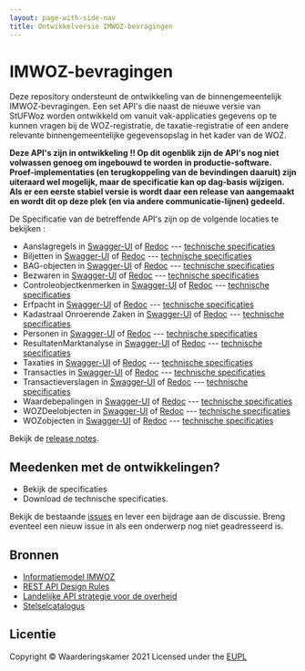 ```yaml
---
layout: page-with-side-nav
title: Ontwikkelversie IMWOZ-bevragingen
---
```


# IMWOZ-bevragingen

Deze repository ondersteunt de ontwikkeling van de binnengemeentelijk IMWOZ-bevragingen.
Een set API's die naast de nieuwe versie van StUFWoz worden ontwikkeld om vanuit vak-applicaties gegevens op te kunnen vragen bij de WOZ-registratie, de taxatie-registratie of een andere relevante binnengemeentelijke gegevensopslag in het kader van de WOZ.

**Deze API's zijn in ontwikkeling !! Op dit ogenblik zijn de API's nog niet volwassen genoeg om ingebouwd te worden in productie-software.**
**Proef-implementaties (en terugkoppeling van de bevindingen daaruit) zijn uiteraard wel mogelijk, maar de specificatie kan op dag-basis wijzigen.**
**Als er een eerste stabiel versie is wordt daar een release van aangemaakt en wordt dit op deze plek (en via andere communicatie-lijnen) gedeeld.**

De Specificatie van de betreffende API's zijn op de volgende locaties te bekijken :
 - Aanslagregels in [Swagger-UI](./ASL-swagger-ui) of [Redoc](./ASL-redoc) --- [technische specificaties](https://github.com/VNG-Realisatie/IMWOZ-bevragingen/tree/main/specificatie/ASL/openapi.yaml)
 - Biljetten in [Swagger-UI](./BLJ-swagger-ui) of [Redoc](./BLJ-redoc) --- [technische specificaties](https://github.com/VNG-Realisatie/IMWOZ-bevragingen/tree/main/specificatie/BLJ/openapi.yaml)
 - BAG-objecten in [Swagger-UI](./BAG-swagger-ui) of [Redoc](./BAG-redoc) --- [technische specificaties](https://github.com/VNG-Realisatie/IMWOZ-bevragingen/tree/main/specificatie/BAG/openapi.yaml)
 - Bezwaren in [Swagger-UI](./BZW-swagger-ui) of [Redoc](./ZWG-redoc) --- [technische specificaties](https://github.com/VNG-Realisatie/IMWOZ-bevragingen/tree/main/specificatie/BZW/openapi.yaml)
 - Controleobjectkenmerken in [Swagger-UI](./CTL-swagger-ui) of [Redoc](./CTL-redoc) --- [technische specificaties](https://github.com/VNG-Realisatie/IMWOZ-bevragingen/tree/main/specificatie/CTL/openapi.yaml)
 - Erfpacht in [Swagger-UI](./Erfpacht-swagger-ui) of [Redoc](./Erfpacht-redoc) --- [technische specificaties](https://github.com/VNG-Realisatie/IMWOZ-bevragingen/tree/main/specificatie/Erfpacht/openapi.yaml)
 - Kadastraal Onroerende Zaken in [Swagger-UI](./KOZ-swagger-ui) of [Redoc](./KOZ-redoc) --- [technische specificaties](https://github.com/VNG-Realisatie/IMWOZ-bevragingen/tree/main/specificatie/KOZ/openapi.yaml)
 - Personen in [Swagger-UI](./PRS-swagger-ui) of [Redoc](./PRS-redoc) --- [technische specificaties](./specificatie/PRS/openapi.yaml)
 - ResultatenMarktanalyse in [Swagger-UI](./RMA-swagger-ui) of [Redoc](./RMA-redoc) --- [technische specificaties](https://github.com/VNG-Realisatie/IMWOZ-bevragingen/tree/main/specificatie/RMA/openapi.yaml)
 - Taxaties in [Swagger-UI](./TAX-swagger-ui) of [Redoc](./TAX-redoc) --- [technische specificaties](https://github.com/VNG-Realisatie/IMWOZ-bevragingen/tree/main/specificatie/TAX/openapi.yaml)
 - Transacties in [Swagger-UI](./TRN-swagger-ui) of [Redoc](./TRN-redoc) --- [technische specificaties](https://github.com/VNG-Realisatie/IMWOZ-bevragingen/tree/main/specificatie/TRN/openapi.yaml)
 - Transactieverslagen in [Swagger-UI](./TVS-swagger-ui) of [Redoc](./TVS-redoc) --- [technische specificaties](https://github.com/VNG-Realisatie/IMWOZ-bevragingen/tree/main/specificatie/TVS/openapi.yaml)
 - Waardebepalingen in [Swagger-UI](./WBP-swagger-ui) of [Redoc](./WBP-redoc) --- [technische specificaties](https://github.com/VNG-Realisatie/IMWOZ-bevragingen/tree/main/specificatie/WBP/openapi.yaml)
 - WOZDeelobjecten in [Swagger-UI](./WDO-swagger-ui) of [Redoc](./WDO-redoc) --- [technische specificaties](https://github.com/VNG-Realisatie/IMWOZ-bevragingen/tree/main/specificatie/WDO/openapi.yaml)
 - WOZobjecten in [Swagger-UI](./WOZ-swagger-ui) of [Redoc](./WOZ-redoc) --- [technische specificaties](https://github.com/VNG-Realisatie/IMWOZ-bevragingen/tree/main/specificatie/WOZ/openapi.yaml)


Bekijk de [release notes](./releasenotes).

## Meedenken met de ontwikkelingen?

* Bekijk de specificaties
* Download de technische specificaties.

Bekijk de bestaande [issues](./issues) en lever een bijdrage aan de discussie. Breng eventeel een nieuw issue in als een onderwerp nog niet geadresseerd is.

## Bronnen

* [Informatiemodel IMWOZ](https://imvertor-tst.armatiek.nl/modellen/IMWOZ/IMWOZ.html)
* [REST API Design Rules](https://docs.geostandaarden.nl/api/API-Designrules/)
* [Landelijke API strategie voor de overheid](https://geonovum.github.io/KP-APIs/)
* [Stelselcatalogus](https://www.stelselcatalogus.nl/registraties/registratie?id=http://opendata.stelselcatalogus.nl/id/registratie/WOZ)


## Licentie

Copyright &copy; Waarderingskamer 2021
Licensed under the [EUPL](https://github.com/VNG-Realisatie/IMWOZ-bevragingen/blob/master/LICENCE.md)
